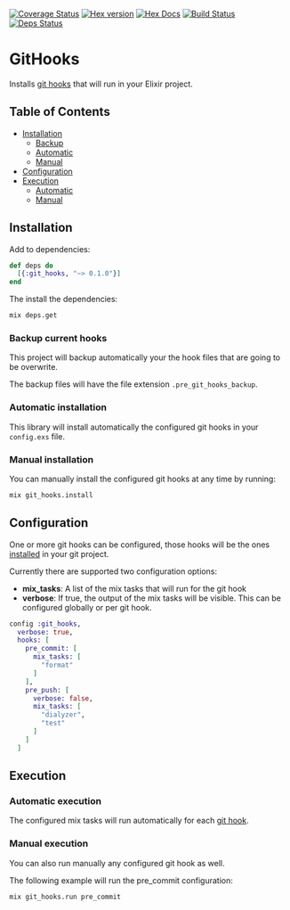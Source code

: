 [![Coverage Status](https://coveralls.io/repos/github/qgadrian/elixir_git_hooks/badge.svg?branch=master)](https://coveralls.io/github/qgadrian/elixir_git_hooks?branch=master)
[![Hex version](https://img.shields.io/hexpm/v/sippet.svg "Hex version")](https://hex.pm/packages/git_hooks)
[![Hex Docs](https://img.shields.io/badge/hex-docs-9768d1.svg)](https://hexdocs.pm/elixir_git_hooks)
[![Build Status](https://travis-ci.org/qgadrian/metadata_plugs.svg?branch=master)](https://travis-ci.org/qgadrian/elixir_git_hooks.svg?branch=master)
[![Deps Status](https://beta.hexfaktor.org/badge/all/github/qgadrian/elixir_git_hooks.svg)](https://beta.hexfaktor.org/github/qgadrian/elixir_git_hooks)

# GitHooks

Installs [git hooks](https://git-scm.com/docs/githooks) that will run in your Elixir project.

## Table of Contents

- [Installation](#installation)
  - [Backup](#backup-current-hooks)
  - [Automatic](#automatic-installation)
  - [Manual](#manual-installation)
- [Configuration](#configuration)
- [Execution](#execution)
  - [Automatic](#automatic-execution)
  - [Manual](#manual-execution)

## Installation

Add to dependencies:

```elixir
def deps do
  [{:git_hooks, "~> 0.1.0"}]
end
```

The install the dependencies:

```bash
mix deps.get
```

### Backup current hooks

This project will backup automatically your the hook files that are going to be overwrite.

The backup files will have the file extension `.pre_git_hooks_backup`.

### Automatic installation

This library will install automatically the configured git hooks in your `config.exs` file.

### Manual installation

You can manually install the configured git hooks at any time by running:

```bash
mix git_hooks.install
```

## Configuration

One or more git hooks can be configured, those hooks will be the ones [installed](#installation) in your git project.

Currently there are supported two configuration options:
  * **mix_tasks**: A list of the mix tasks that will run for the git hook
  * **verbose**: If true, the output of the mix tasks will be visible. This can be configured globally or per git hook.

```elixir
config :git_hooks,
  verbose: true,
  hooks: [
    pre_commit: [
      mix_tasks: [
        "format"
      ]
    ],
    pre_push: [
      verbose: false,
      mix_tasks: [
        "dialyzer",
        "test"
      ]
    ]
  ]
```

## Execution

### Automatic execution

The configured mix tasks will run automatically for each [git hook](https://git-scm.com/docs/githooks#_hooks).

### Manual execution

You can also run manually any configured git hook as well.

The following example will run the pre_commit configuration:

```bash
mix git_hooks.run pre_commit
```
